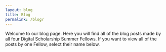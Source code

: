 ```yaml
---
layout: blog
title: Blog
permalink: /blog/
---
```


Welcome to our blog page. Here you will find all of the blog posts made by all four Digital Scholarship Summer Fellows. If you want to view all of the posts by one Fellow, select their name below.

